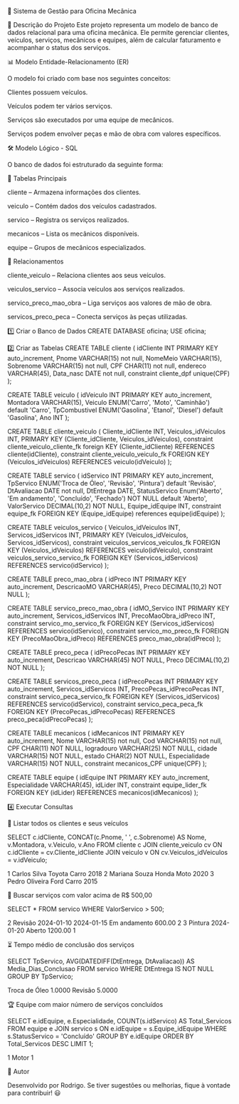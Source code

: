 🚗 Sistema de Gestão para Oficina Mecânica

📌 Descrição do Projeto
Este projeto representa um modelo de banco de dados relacional para uma oficina mecânica. Ele permite gerenciar clientes, veículos, serviços, mecânicos e equipes, além de calcular faturamento e acompanhar o status dos serviços.

📊 Modelo Entidade-Relacionamento (ER)

O modelo foi criado com base nos seguintes conceitos:

Clientes possuem veículos.

Veículos podem ter vários serviços.

Serviços são executados por uma equipe de mecânicos.

Serviços podem envolver peças e mão de obra com valores específicos.

🛠 Modelo Lógico - SQL

O banco de dados foi estruturado da seguinte forma:

🔹 Tabelas Principais

cliente – Armazena informações dos clientes.

veiculo – Contém dados dos veículos cadastrados.

servico – Registra os serviços realizados.

mecanicos – Lista os mecânicos disponíveis.

equipe – Grupos de mecânicos especializados.

🔗 Relacionamentos

cliente_veiculo – Relaciona clientes aos seus veículos.

veiculos_servico – Associa veículos aos serviços realizados.

servico_preco_mao_obra – Liga serviços aos valores de mão de obra.

servicos_preco_peca – Conecta serviços às peças utilizadas.

1️⃣ Criar o Banco de Dados
CREATE DATABASE oficina;
USE oficina;

2️⃣ Criar as Tabelas
CREATE TABLE cliente (
    idCliente INT PRIMARY KEY auto_increment,
    Pnome VARCHAR(15) not null,
    NomeMeio VARCHAR(15),
    Sobrenome VARCHAR(15) not null,
    CPF CHAR(11) not null,
    endereco VARCHAR(45),
    Data_nasc DATE not null,
    constraint cliente_dpf unique(CPF)
);

CREATE TABLE veiculo (
    idVeiculo INT PRIMARY KEY auto_increment,
    Montadora VARCHAR(15),
    Veiculo ENUM('Carro', 'Moto', 'Caminhão') default 'Carro',
    TpCombustivel ENUM('Gasolina', 'Etanol', 'Diesel') default 'Gasolina', 
    Ano INT
);

CREATE TABLE cliente_veiculo (
    Cliente_idCliente INT,
    Veiculos_idVeiculos INT,
    PRIMARY KEY (Cliente_idCliente, Veiculos_idVeiculos),
    constraint cliente_veiculo_cliente_fk foreign KEY (Cliente_idCliente) REFERENCES cliente(idCliente),
    constraint cliente_veiculo_veiculo_fk FOREIGN KEY (Veiculos_idVeiculos) REFERENCES veiculo(idVeiculo)
);

CREATE TABLE servico (
    idServico INT PRIMARY KEY auto_increment,
    TpServico ENUM('Troca de Óleo', 'Revisão', 'Pintura') default 'Revisão', 
    DtAvaliacao DATE not null,
    DtEntrega DATE,
    StatusServico Enum('Aberto', 'Em andamento', 'Concluído', 'Fechado') NOT NULL default 'Aberto',
    ValorServico DECIMAL(10,2) NOT NULL,
    Equipe_idEquipe INT,
    constraint equipe_fk FOREIGN KEY (Equipe_idEquipe) references equipe(idEquipe)
);

CREATE TABLE veiculos_servico (
    Veiculos_idVeiculos INT,
    Servicos_idServicos INT,
    PRIMARY KEY (Veiculos_idVeiculos, Servicos_idServicos),
    constraint veiculos_servicos_veiculos_fk FOREIGN KEY (Veiculos_idVeiculos) REFERENCES veiculo(idVeiculo),
    constraint veiculos_servico_servico_fk FOREIGN KEY (Servicos_idServicos) REFERENCES servico(idServico)
);

CREATE TABLE preco_mao_obra (
    idPreco INT PRIMARY KEY auto_increment,
    DescricaoMO VARCHAR(45),
    Preco DECIMAL(10,2) NOT NULL
);

CREATE TABLE servico_preco_mao_obra (
    idMO_Servico INT PRIMARY KEY auto_increment,
    Servicos_idServicos INT,
    PrecoMaoObra_idPreco INT,
    constraint servico_mo_servico_fk FOREIGN KEY (Servicos_idServicos) REFERENCES servico(idServico),
    constraint servico_mo_preco_fk FOREIGN KEY (PrecoMaoObra_idPreco) REFERENCES preco_mao_obra(idPreco)
);

CREATE TABLE preco_peca (
    idPrecoPecas INT PRIMARY KEY auto_increment,
    Descricao VARCHAR(45) NOT NULL,
    Preco DECIMAL(10,2) NOT NULL
);

CREATE TABLE servicos_preco_peca (
    idPrecoPecas INT PRIMARY KEY auto_increment,
    Servicos_idServicos INT,
    PrecoPecas_idPrecoPecas INT,
    constraint servico_peca_servico_fk FOREIGN KEY (Servicos_idServicos) REFERENCES servico(idServico),
    constraint servico_peca_peca_fk FOREIGN KEY (PrecoPecas_idPrecoPecas) REFERENCES preco_peca(idPrecoPecas)
);

CREATE TABLE mecanicos (
    idMecanicos INT PRIMARY KEY auto_increment,
    Nome VARCHAR(15) not null,
    Cod VARCHAR(15) not null,
    CPF CHAR(11) NOT NULL,
    logradouro VARCHAR(25) NOT NULL,
    cidade VARCHAR(15) NOT NULL,
    estado CHAR(2) NOT NULL,
    Especialidade VARCHAR(15) NOT NULL,
    constraint mecanicos_CPF unique(CPF)
);

CREATE TABLE equipe (
    idEquipe INT PRIMARY KEY auto_increment,
    Especialidade VARCHAR(45),
    idLider INT,
    constraint equipe_lider_fk FOREIGN KEY (idLider) REFERENCES mecanicos(idMecanicos)
);

4️⃣ Executar Consultas

🔎 Listar todos os clientes e seus veículos

SELECT c.idCliente, CONCAT(c.Pnome, ' ', c.Sobrenome) AS Nome, v.Montadora, v.Veiculo, v.Ano
FROM cliente c
JOIN cliente_veiculo cv ON c.idCliente = cv.Cliente_idCliente
JOIN veiculo v ON cv.Veiculos_idVeiculos = v.idVeiculo;

1	Carlos Silva	Toyota	Carro	2018
2	Mariana Souza	Honda	Moto	2020
3	Pedro Oliveira	Ford	Carro	2015

📌 Buscar serviços com valor acima de R$ 500,00

SELECT * FROM servico WHERE ValorServico > 500;

2	Revisão	2024-01-10	2024-01-15	Em andamento	600.00	2
3	Pintura	2024-01-20		Aberto	1200.00	1

⏳ Tempo médio de conclusão dos serviços

SELECT TpServico, AVG(DATEDIFF(DtEntrega, DtAvaliacao)) AS Media_Dias_Conclusao
FROM servico
WHERE DtEntrega IS NOT NULL
GROUP BY TpServico;

Troca de Óleo	1.0000
Revisão	5.0000

🏆 Equipe com maior número de serviços concluídos

SELECT e.idEquipe, e.Especialidade, COUNT(s.idServico) AS Total_Servicos
FROM equipe e
JOIN servico s ON e.idEquipe = s.Equipe_idEquipe
WHERE s.StatusServico = 'Concluído'
GROUP BY e.idEquipe
ORDER BY Total_Servicos DESC
LIMIT 1;

1	Motor	1

📌 Autor

Desenvolvido por Rodrigo. Se tiver sugestões ou melhorias, fique à vontade para contribuir! 😃
						
